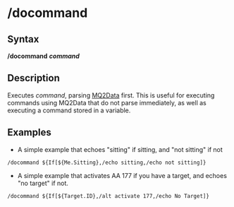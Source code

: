 # /docommand

## Syntax

**/docommand** _**command**_

## Description

Executes _command_, parsing [MQ2Data](../../documentation/mq2data.md) first. This is useful for executing commands using MQ2Data that do not parse immediately, as well as executing a command stored in a variable.

## Examples

* A simple example that echoes "sitting" if sitting, and "not sitting" if not

```text
/docommand ${If[${Me.Sitting},/echo sitting,/echo not sitting]}
```

* A simple example that activates AA 177 if you have a target, and echoes "no target" if not.

```text
/docommand ${If[${Target.ID},/alt activate 177,/echo No Target]}
```

